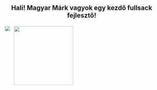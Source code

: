 <h2 align="center">Hali! Magyar Márk vagyok egy kezdő fullsack fejlesztő!</h2>

###


<div style="display: flex; gap: 10px;">
  <img src="https://github-readme-stats.vercel.app/api?username=MagyarMark&theme=dracula&show_icons=true"/> 
  <img align = "right" src="https://github-readme-stats.vercel.app/api/top-langs?username=MagyarMark&layout=compact&langs_count=8&card_width=305&theme=dracula" height="195" />
</div>


<!--
**username/username** is a ✨ _special_ ✨ repository because its `README.md` (this file) appears on your GitHub profile.

Here are some ideas to get you started:

- 🔭 I’m currently working on ...
- 🌱 I’m currently learning ...
- 👯 I’m looking to collaborate on ...
- 🤔 I’m looking for help with ...
- 💬 Ask me about ...
- 📫 How to reach me: ...
- 😄 Pronouns: ...
- ⚡ Fun fact: ...
-->
